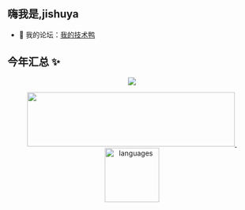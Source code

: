 ## 嗨我是,jishuya

- 👭 我的论坛：<a target="_blank" href="https://www.jishuya.cn/">我的技术鸭</a>

## 今年汇总 ✨
<a href="#">
    <p align="center">
        <img src="https://github-profile-trophy.vercel.app/?username=jishuya-cn&column=7&theme=onedark"/>
    </p>
</a>
<a align="center" href="#">
    <p align="center">
    <img height="110" src="https://github-readme-stats.vercel.app/api?username=jishuya-cn&hide_title=true&hide_border=true&show_icons=true&include_all_commits=true&line_height=21&bg_color=0,EC6C6C,FFD479,FFFC79,73FA79&theme=graywhite&locale=cn" alt="" width="420"/>&nbsp;<img height="110" src="https://github-readme-stats.vercel.app/api/top-langs/?username=jishuya-cn&hide_title=true&hide_border=true&line_height=21&layout=compact&bg_color=0,73FA79,73FDFF,D783FF&theme=graywhite&locale=cn" alt="languages">
    </p>
</a>
